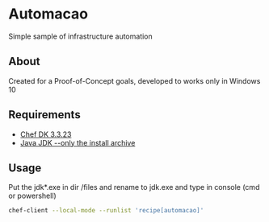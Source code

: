 # Automacao

Simple sample of infrastructure automation

## About
Created for a Proof-of-Concept goals, developed to works only in Windows 10

## Requirements

* [Chef DK 3.3.23](https://downloads.chef.io/chefdk/)
* [Java JDK --only the install archive](http://www.oracle.com/technetwork/java/javase/downloads/index.html)

## Usage

Put the jdk*.exe in dir /files and rename to jdk.exe and type in console (cmd or powershell)
```sh
chef-client --local-mode --runlist 'recipe[automacao]'
```